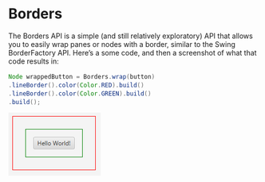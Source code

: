 # Borders

The Borders API is a simple (and still relatively exploratory) API that allows you to easily wrap panes or nodes with a border, similar to the Swing BorderFactory API.
Here’s a some code, and then a screenshot of what that code results in:

``` java
Node wrappedButton = Borders.wrap(button)
.lineBorder().color(Color.RED).build()
.lineBorder().color(Color.GREEN).build()
.build();
```

![A single button with two borders](/images/features/borders-twoLines.png "A single button with two borders")
